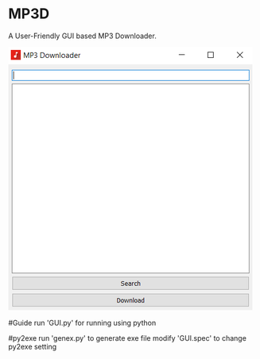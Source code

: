 # MP3D
A User-Friendly GUI based MP3 Downloader.

![](https://github.com/Rajdeepbar/mp3d/blob/master/Main.PNG)

#Guide
run 'GUI.py' for running using python

#py2exe
run 'genex.py' to generate exe file
modify 'GUI.spec' to change py2exe setting
